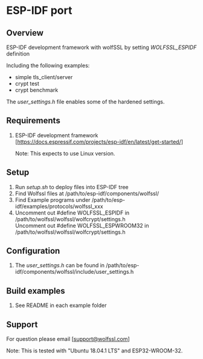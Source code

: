 # ESP-IDF port
## Overview
 ESP-IDF development framework with wolfSSL by setting *WOLFSSL_ESPIDF* definition

Including the following examples:

* simple tls_client/server
* crypt test
* crypt benchmark

 The *user_settings.h* file enables some of the hardened settings.

## Requirements
 1. ESP-IDF development framework  
    [https://docs.espressif.com/projects/esp-idf/en/latest/get-started/]

    Note: This expects to use Linux version.

## Setup
 1. Run *setup.sh* to deploy files into ESP-IDF tree
 2. Find Wolfssl files at /path/to/esp-idf/components/wolfssl/
 3. Find Example programs under /path/to/esp-idf/examples/protocols/wolfssl_xxx
 4. Uncomment out #define WOLFSSL_ESPIDF in /path/to/wolfssl/wolfssl/wolfcrypt/settings.h  
    Uncomment out #define WOLFSSL_ESPWROOM32 in /path/to/wolfssl/wolfssl/wolfcrypt/settings.h

## Configuration
 1. The *user_settings.h* can be found in /path/to/esp-idf/components/wolfssl/include/user_settings.h

## Build examples
 1. See README in each example folder

## Support
 For question please email [support@wolfssl.com]

 Note: This is tested with "Ubuntu 18.04.1 LTS" and ESP32-WROOM-32.
